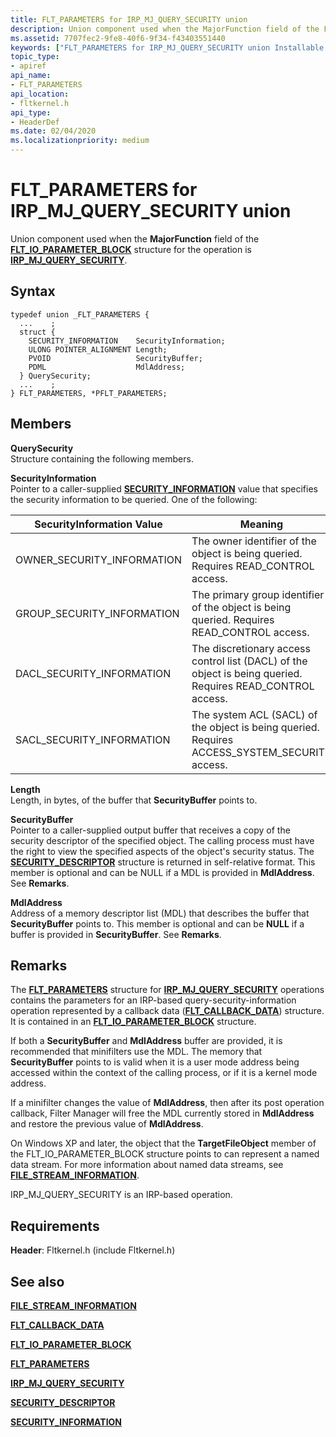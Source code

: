 ```yaml
---
title: FLT_PARAMETERS for IRP_MJ_QUERY_SECURITY union
description: Union component used when the MajorFunction field of the FLT_IO_PARAMETER_BLOCK structure for the operation is IRP_MJ_QUERY_SECURITY.
ms.assetid: 7707fec2-9fe8-40f6-9f34-f43403551440
keywords: ["FLT_PARAMETERS for IRP_MJ_QUERY_SECURITY union Installable File System Drivers", "FLT_PARAMETERS union Installable File System Drivers", "PFLT_PARAMETERS union pointer Installable File System Drivers"]
topic_type:
- apiref
api_name:
- FLT_PARAMETERS
api_location:
- fltkernel.h
api_type:
- HeaderDef
ms.date: 02/04/2020
ms.localizationpriority: medium
---
```


# FLT_PARAMETERS for IRP_MJ_QUERY_SECURITY union

Union component used when the **MajorFunction** field of the [**FLT_IO_PARAMETER_BLOCK**](/windows-hardware/drivers/ddi/fltkernel/ns-fltkernel-_flt_io_parameter_block) structure for the operation is [**IRP_MJ_QUERY_SECURITY**](irp-mj-query-security.md).

## Syntax

```ManagedCPlusPlus
typedef union _FLT_PARAMETERS {
  ...    ;
  struct {
    SECURITY_INFORMATION    SecurityInformation;
    ULONG POINTER_ALIGNMENT Length;
    PVOID                   SecurityBuffer;
    PDML                    MdlAddress;
  } QuerySecurity;
  ...    ;
} FLT_PARAMETERS, *PFLT_PARAMETERS;
```

## Members

**QuerySecurity**  
Structure containing the following members.

**SecurityInformation**  
Pointer to a caller-supplied [**SECURITY_INFORMATION**](security-information.md) value that specifies the security information to be queried. One of the following:

| SecurityInformation Value | Meaning |
| ------------------------- | ------- |
| OWNER_SECURITY_INFORMATION | The owner identifier of the object is being queried. Requires READ_CONTROL access. |
| GROUP_SECURITY_INFORMATION | The primary group identifier of the object is being queried. Requires READ_CONTROL access. |
| DACL_SECURITY_INFORMATION | The discretionary access control list (DACL) of the object is being queried. Requires READ_CONTROL access. |
| SACL_SECURITY_INFORMATION | The system ACL (SACL) of the object is being queried. Requires ACCESS_SYSTEM_SECURITY access. |

**Length**  
Length, in bytes, of the buffer that **SecurityBuffer** points to.

**SecurityBuffer**  
Pointer to a caller-supplied output buffer that receives a copy of the security descriptor of the specified object. The calling process must have the right to view the specified aspects of the object's security status. The [**SECURITY_DESCRIPTOR**](/previous-versions/windows/hardware/drivers/ff556610(v=vs.85)) structure is returned in self-relative format. This member is optional and can be NULL if a MDL is provided in **MdlAddress**. See **Remarks**.

**MdlAddress**  
Address of a memory descriptor list (MDL) that describes the buffer that **SecurityBuffer** points to. This member is optional and can be **NULL** if a buffer is provided in **SecurityBuffer**. See **Remarks**.

## Remarks

The [**FLT_PARAMETERS**](/windows-hardware/drivers/ddi/fltkernel/ns-fltkernel-_flt_parameters) structure for [**IRP_MJ_QUERY_SECURITY**](irp-mj-query-security.md) operations contains the parameters for an IRP-based query-security-information operation represented by a callback data ([**FLT_CALLBACK_DATA**](/windows-hardware/drivers/ddi/fltkernel/ns-fltkernel-_flt_callback_data)) structure. It is contained in an [**FLT_IO_PARAMETER_BLOCK**](/windows-hardware/drivers/ddi/fltkernel/ns-fltkernel-_flt_io_parameter_block) structure.

If both a **SecurityBuffer** and **MdlAddress** buffer are provided, it is recommended that minifilters use the MDL. The memory that **SecurityBuffer** points to is valid when it is a user mode address being accessed within the context of the calling process, or if it is a kernel mode address.

If a minifilter changes the value of **MdlAddress**, then after its post operation callback, Filter Manager will free the MDL currently stored in **MdlAddress** and restore the previous value of **MdlAddress**.

On Windows XP and later, the object that the **TargetFileObject** member of the FLT_IO_PARAMETER_BLOCK structure points to can represent a named data stream. For more information about named data streams, see [**FILE_STREAM_INFORMATION**](/windows-hardware/drivers/ddi/ntifs/ns-ntifs-_file_stream_information).

IRP_MJ_QUERY_SECURITY is an IRP-based operation.

## Requirements

**Header**: Fltkernel.h (include Fltkernel.h)


## See also

[**FILE_STREAM_INFORMATION**](/windows-hardware/drivers/ddi/ntifs/ns-ntifs-_file_stream_information)

[**FLT_CALLBACK_DATA**](/windows-hardware/drivers/ddi/fltkernel/ns-fltkernel-_flt_callback_data)

[**FLT_IO_PARAMETER_BLOCK**](/windows-hardware/drivers/ddi/fltkernel/ns-fltkernel-_flt_io_parameter_block)

[**FLT_PARAMETERS**](/windows-hardware/drivers/ddi/fltkernel/ns-fltkernel-_flt_parameters)

[**IRP_MJ_QUERY_SECURITY**](irp-mj-query-security.md)

[**SECURITY_DESCRIPTOR**](/previous-versions/windows/hardware/drivers/ff556610(v=vs.85))

[**SECURITY_INFORMATION**](security-information.md)